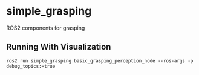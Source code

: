 # simple_grasping

ROS2 components for grasping

## Running With Visualization

```
ros2 run simple_grasping basic_grasping_perception_node --ros-args -p debug_topics:=true
```
